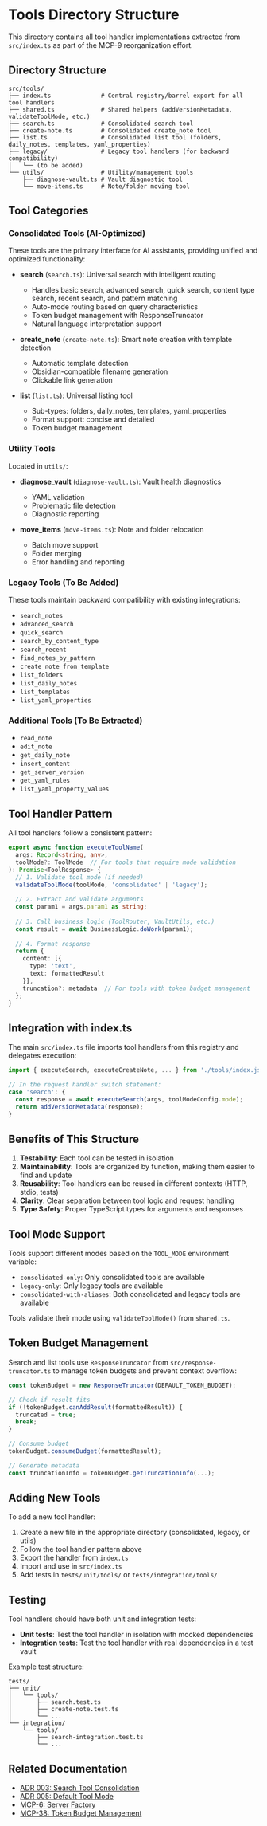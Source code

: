 # Tools Directory Structure

This directory contains all tool handler implementations extracted from `src/index.ts` as part of the MCP-9 reorganization effort.

## Directory Structure

```
src/tools/
├── index.ts              # Central registry/barrel export for all tool handlers
├── shared.ts             # Shared helpers (addVersionMetadata, validateToolMode, etc.)
├── search.ts             # Consolidated search tool
├── create-note.ts        # Consolidated create_note tool
├── list.ts               # Consolidated list tool (folders, daily_notes, templates, yaml_properties)
├── legacy/               # Legacy tool handlers (for backward compatibility)
│   └── (to be added)
└── utils/                # Utility/management tools
    ├── diagnose-vault.ts # Vault diagnostic tool
    └── move-items.ts     # Note/folder moving tool
```

## Tool Categories

### Consolidated Tools (AI-Optimized)

These tools are the primary interface for AI assistants, providing unified and optimized functionality:

- **search** (`search.ts`): Universal search with intelligent routing
  - Handles basic search, advanced search, quick search, content type search, recent search, and pattern matching
  - Auto-mode routing based on query characteristics
  - Token budget management with ResponseTruncator
  - Natural language interpretation support

- **create_note** (`create-note.ts`): Smart note creation with template detection
  - Automatic template detection
  - Obsidian-compatible filename generation
  - Clickable link generation

- **list** (`list.ts`): Universal listing tool
  - Sub-types: folders, daily_notes, templates, yaml_properties
  - Format support: concise and detailed
  - Token budget management

### Utility Tools

Located in `utils/`:

- **diagnose_vault** (`diagnose-vault.ts`): Vault health diagnostics
  - YAML validation
  - Problematic file detection
  - Diagnostic reporting

- **move_items** (`move-items.ts`): Note and folder relocation
  - Batch move support
  - Folder merging
  - Error handling and reporting

### Legacy Tools (To Be Added)

These tools maintain backward compatibility with existing integrations:

- `search_notes`
- `advanced_search`
- `quick_search`
- `search_by_content_type`
- `search_recent`
- `find_notes_by_pattern`
- `create_note_from_template`
- `list_folders`
- `list_daily_notes`
- `list_templates`
- `list_yaml_properties`

### Additional Tools (To Be Extracted)

- `read_note`
- `edit_note`
- `get_daily_note`
- `insert_content`
- `get_server_version`
- `get_yaml_rules`
- `list_yaml_property_values`

## Tool Handler Pattern

All tool handlers follow a consistent pattern:

```typescript
export async function executeToolName(
  args: Record<string, any>,
  toolMode?: ToolMode  // For tools that require mode validation
): Promise<ToolResponse> {
  // 1. Validate tool mode (if needed)
  validateToolMode(toolMode, 'consolidated' | 'legacy');
  
  // 2. Extract and validate arguments
  const param1 = args.param1 as string;
  
  // 3. Call business logic (ToolRouter, VaultUtils, etc.)
  const result = await BusinessLogic.doWork(param1);
  
  // 4. Format response
  return {
    content: [{
      type: 'text',
      text: formattedResult
    }],
    truncation?: metadata  // For tools with token budget management
  };
}
```

## Integration with index.ts

The main `src/index.ts` file imports tool handlers from this registry and delegates execution:

```typescript
import { executeSearch, executeCreateNote, ... } from './tools/index.js';

// In the request handler switch statement:
case 'search': {
  const response = await executeSearch(args, toolModeConfig.mode);
  return addVersionMetadata(response);
}
```

## Benefits of This Structure

1. **Testability**: Each tool can be tested in isolation
2. **Maintainability**: Tools are organized by function, making them easier to find and update
3. **Reusability**: Tool handlers can be reused in different contexts (HTTP, stdio, tests)
4. **Clarity**: Clear separation between tool logic and request handling
5. **Type Safety**: Proper TypeScript types for arguments and responses

## Tool Mode Support

Tools support different modes based on the `TOOL_MODE` environment variable:

- `consolidated-only`: Only consolidated tools are available
- `legacy-only`: Only legacy tools are available  
- `consolidated-with-aliases`: Both consolidated and legacy tools are available

Tools validate their mode using `validateToolMode()` from `shared.ts`.

## Token Budget Management

Search and list tools use `ResponseTruncator` from `src/response-truncator.ts` to manage token budgets and prevent context overflow:

```typescript
const tokenBudget = new ResponseTruncator(DEFAULT_TOKEN_BUDGET);

// Check if result fits
if (!tokenBudget.canAddResult(formattedResult)) {
  truncated = true;
  break;
}

// Consume budget
tokenBudget.consumeBudget(formattedResult);

// Generate metadata
const truncationInfo = tokenBudget.getTruncationInfo(...);
```

## Adding New Tools

To add a new tool handler:

1. Create a new file in the appropriate directory (consolidated, legacy, or utils)
2. Follow the tool handler pattern above
3. Export the handler from `index.ts`
4. Import and use in `src/index.ts`
5. Add tests in `tests/unit/tools/` or `tests/integration/tools/`

## Testing

Tool handlers should have both unit and integration tests:

- **Unit tests**: Test the tool handler in isolation with mocked dependencies
- **Integration tests**: Test the tool handler with real dependencies in a test vault

Example test structure:
```
tests/
├── unit/
│   └── tools/
│       ├── search.test.ts
│       ├── create-note.test.ts
│       └── ...
└── integration/
    └── tools/
        ├── search-integration.test.ts
        └── ...
```

## Related Documentation

- [ADR 003: Search Tool Consolidation](../../docs/adr/003-search-tool-consolidation-fallback-strategy.md)
- [ADR 005: Default Tool Mode](../../docs/adr/005-default-tool-mode-consolidated-only.md)
- [MCP-6: Server Factory](../../dev/contracts/MCP-6-contracts.ts)
- [MCP-38: Token Budget Management](../../dev/contracts/MCP-38-contracts.ts)

